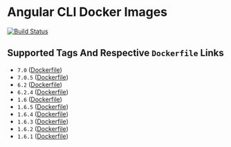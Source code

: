 # Angular CLI Docker Images

[![Build Status](https://travis-ci.org/schroedan/docker-hub-ng.svg?branch=7.0)](https://travis-ci.org/schroedan/docker-hub-ng)

## Supported Tags And Respective `Dockerfile` Links

* `7.0` ([Dockerfile](https://github.com/schroedan/docker-hub-ng/blob/7.0/7.0/Dockerfile))
* `7.0.5` ([Dockerfile](https://github.com/schroedan/docker-hub-ng/blob/7.0.5/7.0/Dockerfile))
* `6.2` ([Dockerfile](https://github.com/schroedan/docker-hub-ng/blob/6.2/6.2/Dockerfile))
* `6.2.4` ([Dockerfile](https://github.com/schroedan/docker-hub-ng/blob/6.2.4/6.2/Dockerfile))
* `1.6` ([Dockerfile](https://github.com/schroedan/docker-hub-ng/blob/1.6/1.6/Dockerfile))
* `1.6.5` ([Dockerfile](https://github.com/schroedan/docker-hub-ng/blob/1.6.5/1.6/Dockerfile))
* `1.6.4` ([Dockerfile](https://github.com/schroedan/docker-hub-ng/blob/1.6.4/1.6/Dockerfile))
* `1.6.3` ([Dockerfile](https://github.com/schroedan/docker-hub-ng/blob/1.6.3/1.6/Dockerfile))
* `1.6.2` ([Dockerfile](https://github.com/schroedan/docker-hub-ng/blob/1.6.2/1.6/Dockerfile))
* `1.6.1` ([Dockerfile](https://github.com/schroedan/docker-hub-ng/blob/1.6.1/1.6/Dockerfile))
